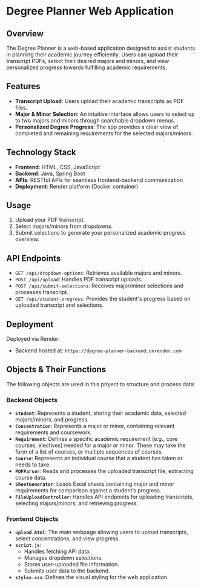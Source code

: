 # Degree Planner Web Application

## Overview
The Degree Planner is a web-based application designed to assist students in planning their academic journey efficiently. Users can upload their transcript PDFs, select their desired majors and minors, and view personalized progress towards fulfilling academic requirements.

## Features
- **Transcript Upload**: Users upload their academic transcripts as PDF files.
- **Major & Minor Selection**: An intuitive interface allows users to select up to two majors and minors through searchable dropdown menus.
- **Personalized Degree Progress**: The app provides a clear view of completed and remaining requirements for the selected majors/minors.

## Technology Stack
- **Frontend**: HTML, CSS, JavaScript
- **Backend**: Java, Spring Boot
- **APIs**: RESTful APIs for seamless frontend-backend communication
- **Deployment**: Render platform (Docker container)

## Usage
1. Upload your PDF transcript.
2. Select majors/minors from dropdowns.
3. Submit selections to generate your personalized academic progress overview.

## API Endpoints
- `GET /api/dropdown-options`: Retrieves available majors and minors.
- `POST /api/upload`: Handles PDF transcript uploads.
- `POST /api/submit-selections`: Receives major/minor selections and processes transcript.
- `GET /api/student-progress`: Provides the student's progress based on uploaded transcript and selections.

## Deployment
Deployed via Render:
- Backend hosted at: `https://degree-planner-backend.onrender.com`

## Objects & Their Functions
The following objects are used in this project to structure and process data:

### **Backend Objects**
- **`Student`**: Represents a student, storing their academic data, selected majors/minors, and progress.
- **`Concentration`**: Represents a major or minor, containing relevant requirements and coursework.
- **`Requirement`**: Defines a specific academic requirement (e.g., core courses, electives) needed for a major or minor. These may take the form of a list of courses, or multiple sequences of courses.
- **`Course`**: Represents an individual course that a student has taken or needs to take.
- **`PDFParser`**: Reads and processes the uploaded transcript file, extracting course data.
- **`SheetGenerator`**: Loads Excel sheets containing major and minor requirements for comparison against a student’s progress.
- **`FileUploadController`**: Handles API endpoints for uploading transcripts, selecting majors/minors, and retrieving progress.

### **Frontend Objects**
- **`upload.html`**: The main webpage allowing users to upload transcripts, select concentrations, and view progress.
- **`script.js`**:
  - Handles fetching API data.
  - Manages dropdown selections.
  - Stores user-uploaded file information.
  - Submits user data to the backend.
- **`styles.css`**: Defines the visual styling for the web application.
